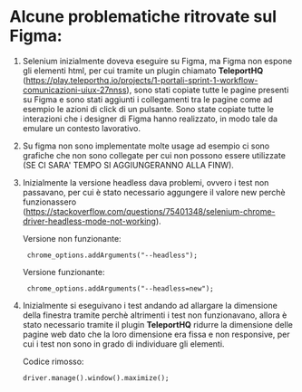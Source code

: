 # Alcune problematiche ritrovate sul Figma:

1. Selenium inizialmente doveva eseguire su Figma, ma Figma non espone gli 
elementi html, per cui tramite un plugin chiamato **TeleportHQ** (https://play.teleporthq.io/projects/1-portali-sprint-1-workflow-comunicazioni-uiux-27nnss), sono stati copiate
tutte le pagine presenti su Figma e sono stati aggiunti i collegamenti tra le pagine
come ad esempio le azioni di click di un pulsante. Sono state copiate tutte le interazioni
che i designer di Figma hanno realizzato, in modo tale da emulare un contesto lavorativo.
2. Su figma non sono implementate molte usage ad 
esempio ci sono grafiche che non sono collegate per 
cui non possono essere utilizzate (SE CI SARA' TEMPO SI AGGIUNGERANNO ALLA FINW).
3. Inizialmente la versione headless dava problemi, ovvero i test non passavano, 
per cui è stato necessario aggungere il valore new perchè funzionassero (https://stackoverflow.com/questions/75401348/selenium-chrome-driver-headless-mode-not-working).

    Versione non funzionante:
    
        chrome_options.addArguments("--headless");
    Versione funzionante:
        
        chrome_options.addArguments("--headless=new");
4. Inizialmente si eseguivano i test andando ad allargare la dimensione
della finestra tramite perchè altrimenti i test non funzionavano, allora
è stato necessario tramite il plugin **TeleportHQ** ridurre la dimensione
delle pagine web dato che la loro dimensione era fissa e non responsive,
per cui i test non sono in grado di individuare gli elementi.

    Codice rimosso:
    
       driver.manage().window().maximize();